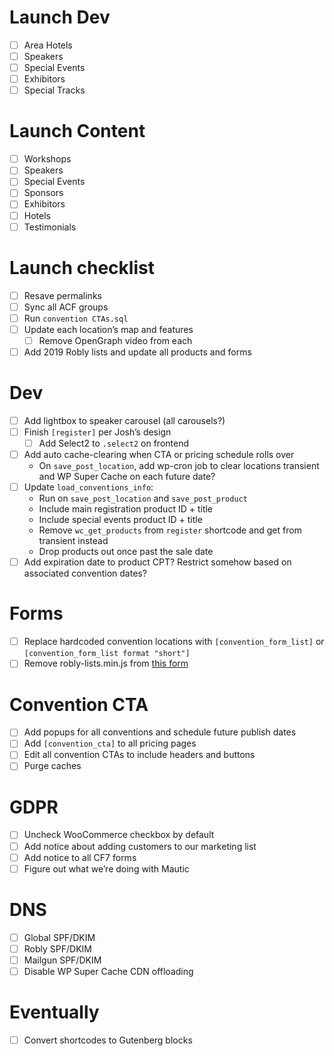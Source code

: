 # Launch Dev
- [ ] Area Hotels
- [ ] Speakers
- [ ] Special Events
- [ ] Exhibitors
- [ ] Special Tracks

# Launch Content
- [ ] Workshops
- [ ] Speakers
- [ ] Special Events
- [ ] Sponsors
- [ ] Exhibitors
- [ ] Hotels
- [ ] Testimonials

# Launch checklist
- [ ] Resave permalinks
- [ ] Sync all ACF groups
- [ ] Run `convention CTAs.sql`
- [ ] Update each location’s map and features
	- [ ] Remove OpenGraph video from each
- [ ] Add 2019 Robly lists and update all products and forms

# Dev
- [ ] Add lightbox to speaker carousel (all carousels?)
- [ ] Finish `[register]` per Josh’s design
	+ [ ] Add Select2 to `.select2` on frontend
- [ ] Add auto cache-clearing when CTA or pricing schedule rolls over
	+ On `save_post_location`, add wp-cron job to clear locations transient and WP Super Cache on each future date?
- [ ] Update `load_conventions_info`:
	+ Run on `save_post_location` and `save_post_product`
	+ Include main registration product ID + title
	+ Include special events product ID + title
	+ Remove `wc_get_products` from `register` shortcode and get from transient instead
	+ Drop products out once past the sale date
- [ ] Add expiration date to product CPT? Restrict somehow based on associated convention dates?

# Forms
- [ ] Replace hardcoded convention locations with `[convention_form_list]` or `[convention_form_list format "short"]`
- [ ] Remove robly-lists.min.js from [this form](https://greathomeschoolconventions.com/wp-admin/admin.php?page=wpcf7&post=57398&action=edit)

# Convention CTA
- [ ] Add popups for all conventions and schedule future publish dates
- [ ] Add `[convention_cta]` to all pricing pages
- [ ] Edit all convention CTAs to include headers and buttons
- [ ] Purge caches

# GDPR
- [ ] Uncheck WooCommerce checkbox by default
- [ ] Add notice about adding customers to our marketing list
- [ ] Add notice to all CF7 forms
- [ ] Figure out what we’re doing with Mautic

# DNS
- [ ] Global SPF/DKIM
- [ ] Robly SPF/DKIM
- [ ] Mailgun SPF/DKIM
- [ ] Disable WP Super Cache CDN offloading

# Eventually
- [ ] Convert shortcodes to Gutenberg blocks

